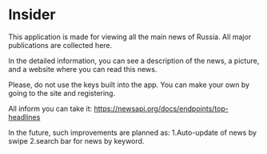 # Insider
This application is made for viewing all the main news of Russia. All major publications are collected here.

In the detailed information, you can see a description of the news, a picture, and a website where you can read this news.

Please, do not use the keys built into the app.
You can make your own by going to the site and registering.

All inform you can take it: 
https://newsapi.org/docs/endpoints/top-headlines

In the future, such improvements are planned as:
1.Auto-update of news by swipe
2.search bar for news by keyword.
